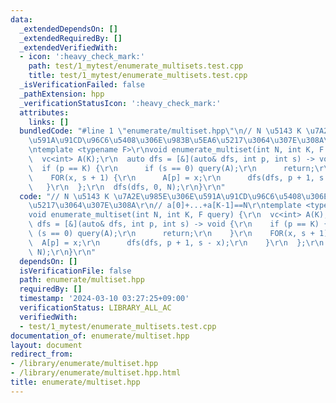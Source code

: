 ```yaml
---
data:
  _extendedDependsOn: []
  _extendedRequiredBy: []
  _extendedVerifiedWith:
  - icon: ':heavy_check_mark:'
    path: test/1_mytest/enumerate_multisets.test.cpp
    title: test/1_mytest/enumerate_multisets.test.cpp
  _isVerificationFailed: false
  _pathExtension: hpp
  _verificationStatusIcon: ':heavy_check_mark:'
  attributes:
    links: []
  bundledCode: "#line 1 \"enumerate/multiset.hpp\"\n// N \u5143 K \u7A2E\u985E\u306E\
    \u591A\u91CD\u96C6\u5408\u306E\u983B\u5EA6\u5217\u3064\u307E\u308A\r\n// a[0]+...+a[K-1]==N\r\
    \ntemplate <typename F>\r\nvoid enumerate_multiset(int N, int K, F query) {\r\n\
    \  vc<int> A(K);\r\n  auto dfs = [&](auto& dfs, int p, int s) -> void {\r\n  \
    \  if (p == K) {\r\n      if (s == 0) query(A);\r\n      return;\r\n    }\r\n\
    \    FOR(x, s + 1) {\r\n      A[p] = x;\r\n      dfs(dfs, p + 1, s - x);\r\n \
    \   }\r\n  };\r\n  dfs(dfs, 0, N);\r\n}\r\n"
  code: "// N \u5143 K \u7A2E\u985E\u306E\u591A\u91CD\u96C6\u5408\u306E\u983B\u5EA6\
    \u5217\u3064\u307E\u308A\r\n// a[0]+...+a[K-1]==N\r\ntemplate <typename F>\r\n\
    void enumerate_multiset(int N, int K, F query) {\r\n  vc<int> A(K);\r\n  auto\
    \ dfs = [&](auto& dfs, int p, int s) -> void {\r\n    if (p == K) {\r\n      if\
    \ (s == 0) query(A);\r\n      return;\r\n    }\r\n    FOR(x, s + 1) {\r\n    \
    \  A[p] = x;\r\n      dfs(dfs, p + 1, s - x);\r\n    }\r\n  };\r\n  dfs(dfs, 0,\
    \ N);\r\n}\r\n"
  dependsOn: []
  isVerificationFile: false
  path: enumerate/multiset.hpp
  requiredBy: []
  timestamp: '2024-03-10 03:27:25+09:00'
  verificationStatus: LIBRARY_ALL_AC
  verifiedWith:
  - test/1_mytest/enumerate_multisets.test.cpp
documentation_of: enumerate/multiset.hpp
layout: document
redirect_from:
- /library/enumerate/multiset.hpp
- /library/enumerate/multiset.hpp.html
title: enumerate/multiset.hpp
---
```

